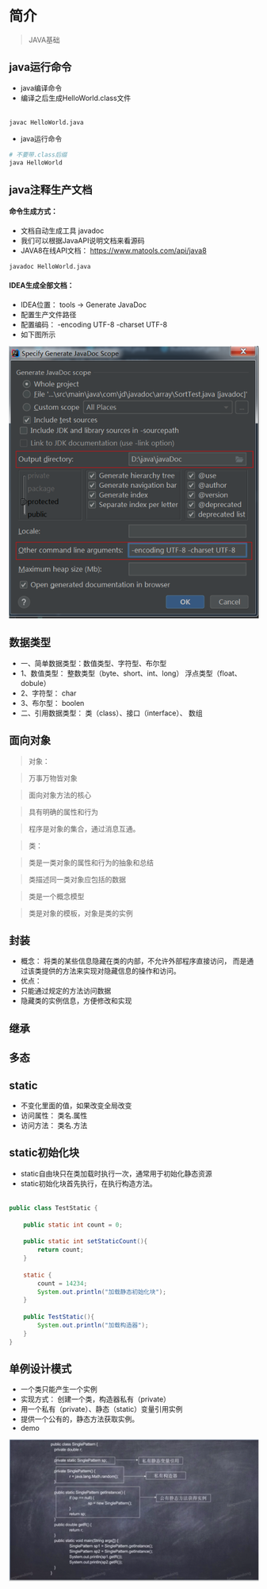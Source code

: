 
# 简介
> JAVA基础


## java运行命令
- java编译命令
- 编译之后生成HelloWorld.class文件

```bash

javac HelloWorld.java

```

- java运行命令

```bash
# 不要带.class后缀
java HelloWorld   

```

## java注释生产文档
#### 命令生成方式：
- 文档自动生成工具 javadoc
- 我们可以根据JavaAPI说明文档来看源码
- JAVA8在线API文档： https://www.matools.com/api/java8

```bash
javadoc HelloWorld.java
```

#### IDEA生成全部文档：
- IDEA位置： tools -> Generate JavaDoc 
- 配置生产文件路径
- 配置编码： -encoding UTF-8 -charset UTF-8
- 如下图所示

![](./../../img/java/JavaDocConfig.png)



## 数据类型
- 一、简单数据类型：数值类型、字符型、布尔型
- 1、数值类型： 整数类型（byte、short、int、long） 浮点类型（float、dobule）
- 2、字符型： char
- 3、布尔型： boolen
- 二、引用数据类型： 类（class）、接口（interface）、 数组


## 面向对象
> 对象：

> 万事万物皆对象

> 面向对象方法的核心

> 具有明确的属性和行为

> 程序是对象的集合，通过消息互通。

> 类：

> 类是一类对象的属性和行为的抽象和总结

> 类描述同一类对象应包括的数据

> 类是一个概念模型

> 类是对象的模板，对象是类的实例


## 封装
- 概念：
 将类的某些信息隐藏在类的内部，不允许外部程序直接访问，
 而是通过该类提供的方法来实现对隐藏信息的操作和访问。
- 优点：
- 只能通过规定的方法访问数据
- 隐藏类的实例信息，方便修改和实现


## 继承


## 多态





## static
- 不变化里面的值，如果改变全局改变
- 访问属性： 类名.属性
- 访问方法： 类名.方法

## static初始化块
- static自由块只在类加载时执行一次，通常用于初始化静态资源
- static初始化块首先执行，在执行构造方法。

```java

public class TestStatic {

    public static int count = 0;

    public static int setStaticCount(){
        return count;
    }

    static {
        count = 14234;
        System.out.println("加载静态初始化块");
    }

    public TestStatic(){
        System.out.println("加载构造器");
    }
}


```

## 单例设计模式

- 一个类只能产生一个实例
- 实现方式： 创建一个类，构造器私有（private）
- 用一个私有（private）、静态（static）变量引用实例
- 提供一个公有的，静态方法获取实例。
- demo

![](./../../img/java/danli.png)
